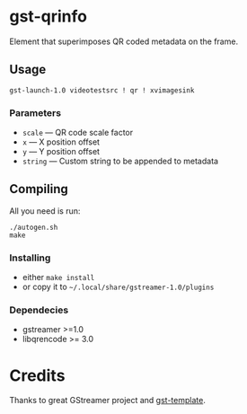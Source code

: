 # gst-qrinfo
Element that superimposes QR coded metadata on the frame.

## Usage
```
gst-launch-1.0 videotestsrc ! qr ! xvimagesink
```
### Parameters
- `scale` &mdash; QR code scale factor
- `x` &mdash; X position offset
- `y` &mdash; Y position offset
- `string` &mdash; Custom string to be appended to metadata

## Compiling
All you need is run:
```
./autogen.sh
make
```
### Installing
- either `make install`
- or copy it to `~/.local/share/gstreamer-1.0/plugins`

### Dependecies
- gstreamer >=1.0
- libqrencode >= 3.0

# Credits
Thanks to great GStreamer project and [gst-template](http://cgit.freedesktop.org/gstreamer/gst-template/).

